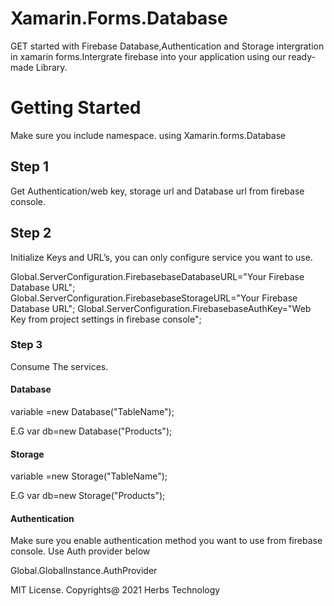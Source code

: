# Xamarin.Forms.Database
GET started with Firebase Database,Authentication and Storage intergration  in xamarin forms.Intergrate firebase into your application using our ready-made Library.

# Getting Started
Make sure you include namespace. 
using Xamarin.forms.Database

## Step 1
Get Authentication/web key, storage url and Database url from firebase console.

## Step 2
Initialize Keys and URL’s, you can only configure service you want to use.

Global.ServerConfiguration.FirebasebaseDatabaseURL="Your Firebase Database URL";
Global.ServerConfiguration.FirebasebaseStorageURL="Your Firebase Database URL";
Global.ServerConfiguration.FirebasebaseAuthKey="Web Key from project settings in firebase console";


### Step 3
Consume The services.	

#### Database

variable =new Database<object>("TableName");

E.G
var db=new Database<Product>("Products");

#### Storage

variable =new Storage("TableName");

E.G
var db=new Storage("Products");

#### Authentication
Make sure you enable authentication method you want to use from firebase console.
Use Auth provider below 
  
Global.GlobalInstance.AuthProvider


MIT License.
Copyrights@ 2021 Herbs Technology

